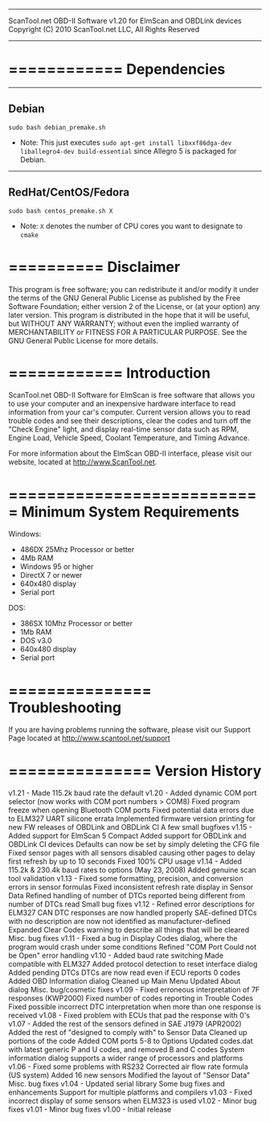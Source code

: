 *********************************************************************
   ScanTool.net OBD-II Software v1.20 for ElmScan and OBDLink devices
   Copyright (C) 2010 ScanTool.net LLC, All Rights Reserved
*********************************************************************

============
Dependencies
============

------
Debian
------
`sudo bash debian_premake.sh`
- Note: This just executes `sudo apt-get install libxxf86dga-dev liballegro4-dev build-essential` since Allegro 5 is packaged for Debian.

--------------------
RedHat/CentOS/Fedora
--------------------

`sudo bash centos_premake.sh X`
- Note: `X` denotes the number of CPU cores you want to designate to `cmake`

==========
Disclaimer
==========

This program is free software; you can redistribute it and/or modify it under
the terms of the GNU General Public License as published by the Free Software
Foundation; either version 2 of the License, or (at your option) any later
version. This program is distributed in the hope that it will be useful, but
WITHOUT ANY WARRANTY; without even the implied warranty of MERCHANTABILITY
or FITNESS FOR A PARTICULAR PURPOSE. See the GNU General Public License for
more details.

============
Introduction
============

ScanTool.net OBD-II Software for ElmScan is free software that allows you to 
use your computer and an inexpensive hardware interface to read information 
from your car's computer. Current version allows you to read trouble codes and 
see their descriptions, clear the codes and turn off the "Check Engine" light, 
and display real-time sensor data such as RPM, Engine Load, Vehicle Speed, 
Coolant Temperature, and Timing Advance.

For more information about the ElmScan OBD-II interface, please visit 
our website, located at http://www.ScanTool.net.

===========================
Minimum System Requirements
===========================

Windows:
   - 486DX 25Mhz Processor or better
   - 4Mb RAM
   - Windows 95 or higher
   - DirectX 7 or newer
   - 640x480 display
   - Serial port

DOS:
   - 386SX 10Mhz Processor or better
   - 1Mb RAM
   - DOS v3.0
   - 640x480 display
   - Serial port

===============
Troubleshooting
===============

If you are having problems running the software, please visit our
Support Page located at http://www.scantool.net/support

===============
Version History
===============

   v1.21  -  Made 115.2k baud rate the default
   v1.20  -  Added dynamic COM port selector (now works with COM port numbers > COM8)
             Fixed program freeze when opening Bluetooth COM ports
             Fixed potential data errors due to ELM327 UART silicone errata
             Implemented firmware version printing for new FW releases of OBDLink and OBDLink CI
             A few small bugfixes
   v1.15  -  Added support for ElmScan 5 Compact
             Added support for OBDLink and OBDLink CI devices
             Defaults can now be set by simply deleting the CFG file
             Fixed sensor pages with all sensors disabled causing other pages to delay first refresh by up to 10 seconds
             Fixed 100% CPU usage
   v1.14  -  Added 115.2k & 230.4k baud rates to options (May 23, 2008)
             Added genuine scan tool validation
   v1.13  -  Fixed some formatting, precision, and conversion errors in sensor formulas
             Fixed inconsistent refresh rate display in Sensor Data
             Refined handling of number of DTCs reported being different from number of DTCs read
             Small bug fixes
   v1.12  -  Refined error descriptions for ELM327
             CAN DTC responses are now handled properly
             SAE-defined DTCs with no description are now not identified as manufacturer-defined
             Expanded Clear Codes warning to describe all things that will be cleared
             Misc. bug fixes
   v1.11  -  Fixed a bug in Display Codes dialog, where the program would crash under some conditions
             Refined "COM Port Could not be Open" error handling
   v1.10  -  Added baud rate switching
             Made compatible with ELM327
             Added protocol detection to reset interface dialog
             Added pending DTCs
             DTCs are now read even if ECU reports 0 codes
             Added OBD Information dialog
             Cleaned up Main Menu
             Updated About dialog
             Misc. bug/cosmetic fixes
   v1.09  -  Fixed erroneous interpretation of 7F responses (KWP2000)
             Fixed number of codes reporting in Trouble Codes
             Fixed possible incorrect DTC interpretation when more than one response is received
   v1.08  -  Fixed problem with ECUs that pad the response with 0's
   v1.07  -  Added the rest of the sensors defined in SAE J1979 (APR2002)
             Added the rest of "designed to comply with" to Sensor Data
             Cleaned up portions of the code
             Added COM ports 5-8 to Options
             Updated codes.dat with latest generic P and U codes, and removed B and C codes
             System information dialog supports a wider range of processors and platforms
   v1.06  -  Fixed some problems with RS232
             Corrected air flow rate formula (US system)
             Added 16 new sensors
             Modified the layout of "Sensor Data"
             Misc. bug fixes
   v1.04  -  Updated serial library
             Some bug fixes and enhancements
             Support for multiple platforms and compilers
   v1.03  -  Fixed incorrect display of some sensors when ELM323 is used
   v1.02  -  Minor bug fixes
   v1.01  -  Minor bug fixes
   v1.00  -  Initial release
